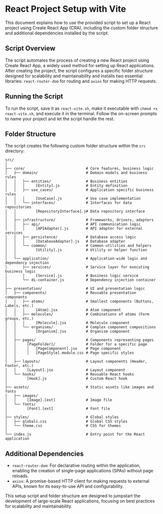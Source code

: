 # React Project Setup with Vite

This document explains how to use the provided script to set up a React project using Create React App (CRA), including the custom folder structure and additional dependencies installed by the script.

## Script Overview

The script automates the process of creating a new React project using Create React App, a widely used method for setting up React applications. After creating the project, the script configures a specific folder structure designed for scalability and maintainability and installs two essential libraries: `react-router-dom` for routing and `axios` for making HTTP requests.

## Running the Script

To run the script, save it as `react-vite.sh`, make it executable with `chmod +x react-vite.sh`, and execute it in the terminal. Follow the on-screen prompts to name your project and let the script handle the rest.

## Folder Structure

The script creates the following custom folder structure within the `src` directory:

```plaintext
src/
│
├── core/                            # Core features, business logic
│   ├── domain/                      # Domain models and business rules
│   │   ├── entities/                # Business entities
│   │   │     [Entity].js            # Entity definition
│   │   ├── use_cases/               # Application specific business rules
│   │   │     [UseCase].js           # Use case implementation
│   │   └── interfaces/              # Interfaces for data repositories
│   │         [RepositoryInterface].j# Data repository interface
│   │
│   ├── infrastructure/              # Frameworks, drivers, adapters
│   │   ├── api/                     # API communication logic
│   │   │     [APIAdapter].js        # API adapter for external services
│   │   ├── persistence/             # Database access logic
│   │   │     [DatabaseAdapter].js   # Database adapter
│   │   └── common/                  # Common utilities and helpers
│   │         [Utility].js           # Utility or helper function
│   │
│   └── application/                 # Application-wide logic and dependency injection
│       ├── services/                # Service layer for executing business logic
│       │     [Service].js           # Business logic service
│       └── di-container.js          # Dependency injection container
│
├── presentation/                    # UI and presentation logic
│   ├── components/                  # Reusable presentation components
│   │   ├── atoms/                   # Smallest components (Buttons, Labels, etc.)
│   │   │     [Atom].jsx             # Atom component
│   │   ├── molecules/               # Combinations of atoms (Form groups, etc.)
│   │   │     [Molecule].jsx         # Molecule component
│   │   └── organisms/               # Complex component compositions
│   │         [Organism].jsx         # Organism component
│   │
│   ├── pages/                       # Components representing pages
│   │     [PageFolder]/              # Folder for a specific page
│   │     │   [PageComponent].jsx    # Page component
│   │     │   [PageStyle].module.css # Page specific styles
│   │
│   ├── layouts/                     # Layout components (Header, Footer, etc.)
│   │     [Layout].jsx               # Layout component
│   └── hooks/                       # Reusable React hooks
│         [Hook].js                  # Custom React hook
│
├── assets/                          # Static assets like images and fonts
│   ├── images/
│   │     [Image].[ext]              # Image file
│   └── fonts/
│         [Font].[ext]               # Font file
│
├── styles/                          # Global styles
│   ├── globals.css                  # Global CSS styles
│   └── theme.css                    # CSS for themes
│
└── index.js                         # Entry point for the React application
```

## Additional Dependencies

- `react-router-dom`: For declarative routing within the application, enabling the creation of single-page applications (SPAs) without page reloads.
- `axios`: A promise-based HTTP client for making requests to external APIs, known for its easy-to-use API and configurability.

This setup script and folder structure are designed to jumpstart the development of large-scale React applications, focusing on best practices for scalability and maintainability.
